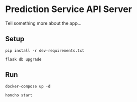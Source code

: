 # Prediction Service API Server

Tell something more about the app...

## Setup

`pip install -r dev-requirements.txt`

`flask db upgrade`

## Run

`docker-compose up -d`

`honcho start`
